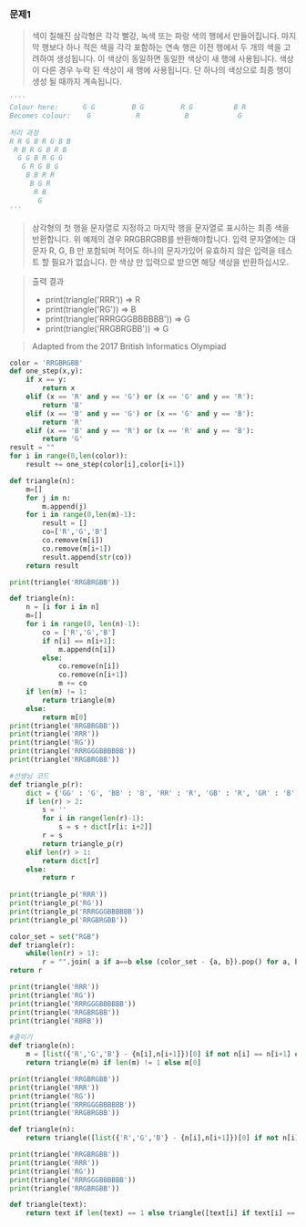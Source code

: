 ### 문제1

> 색이 칠해진 삼각형은 각각 빨강, 녹색 또는 파랑 색의 행에서 만들어집니다. 마지막 행보다 하나 적은 색을 각각 포함하는 연속 행은 이전 행에서 두 개의 색을 고려하여 생성됩니다. 이 색상이 동일하면 동일한 색상이 새 행에 사용됩니다. 색상이 다른 경우 누락 된 색상이 새 행에 사용됩니다. 단 하나의 색상으로 최종 행이 생성 될 때까지 계속됩니다.

```python
''''
Colour here:      G G         B G         R G          B R
Becomes colour:    G           R           B            G
   
처리 과정 
R R G B R G B B
 R B R G B R B
  G G B R G G
   G R G B G
    B B R R
     B G R
      R B
       G
'''
```

> 삼각형의 첫 행을 문자열로 지정하고 마지막 행을 문자열로 표시하는 최종 색을 반환합니다. 위 예제의 경우 RRGBRGBB를 반환해야합니다. 입력 문자열에는 대문자 R, G, B 만 포함되며 적어도 하나의 문자가있어 유효하지 않은 입력을 테스트 할 필요가 없습니다. 한 색상 만 입력으로 받으면 해당 색상을 반환하십시오.

> 출력 결과
>
> - print(triangle('RRR')) => R
> - print(triangle('RG')) => B
> - print(triangle('RRRGGGBBBBBB')) => G
> - print(triangle('RRGBRGBB')) => G

> Adapted from the 2017 British Informatics Olympiad

```python
color = 'RRGBRGBB'
def one_step(x,y):
    if x == y:
        return x
    elif (x == 'R' and y == 'G') or (x == 'G' and y == 'R'):
        return 'B'
    elif (x == 'B' and y == 'G') or (x == 'G' and y == 'B'):
        return 'R'
	elif (x == 'B' and y == 'R') or (x == 'R' and y == 'B'):
        return 'G'
result = ""
for i in range(0,len(color)):
    result += one_step(color[i],color[i+1])
```

```python
def triangle(n):
    m=[]
    for j in n:
        m.append(j)
    for i in range(0,len(m)-1):
        result = []
        co=['R','G','B']
        co.remove(m[i])
        co.remove(m[i+1])
        result.append(str(co))
    return result

print(triangle('RRGBRGBB'))
```

```python
def triangle(n):
    n = [i for i in n]
    m=[]
    for i in range(0, len(n)-1):
        co = ['R','G','B']
        if n[i] == n[i+1]:
            m.append(n[i])
        else:
            co.remove(n[i])
            co.remove(n[i+1])
            m += co
    if len(m) != 1:
        return triangle(m)
    else:
        return m[0]
print(triangle('RRGBRGBB'))
print(triangle('RRR')) 
print(triangle('RG'))
print(triangle('RRRGGGBBBBBB'))
print(triangle('RRGBRGBB'))
```

```python
#선생님 코드
def triangle_p(r):
    dict = {'GG' : 'G', 'BB' : 'B', 'RR' : 'R', 'GB' : 'R', 'GR' : 'B', 'BR' : 'G', 'BG' : 'R', 'RG' : 'B', 'RB' : 'G'}
    if len(r) > 2:
        s = ''
        for i in range(len(r)-1):
            s = s + dict[r[i: i+2]]
        r = s
        return triangle_p(r)
    elif len(r) > 1:
        return dict[r]
    else:
        return r
    
print(triangle_p('RRR'))
print(triangle_p('RG')) 
print(triangle_p('RRRGGGBBBBBB')) 
print(triangle_p('RRGBRGBB'))
```

```python
color_set = set("RGB")
def triangle(r):
    while(len(r) > 1):
        r = "".join( a if a==b else (color_set - {a, b}).pop() for a, b in zip(r, r[1:])) # RRG RRG RG
return r    

print(triangle('RRR'))
print(triangle('RG'))
print(triangle('RRRGGGBBBBBB'))
print(triangle('RRGBRGBB'))
print(triangle('RBRB'))   
```

```python
#줄이기
def triangle(n):
    m = [list({'R','G','B'} - {n[i],n[i+1]})[0] if not n[i] == n[i+1] else n[i] for i in range(0,len(n)-1)]
    return triangle(m) if len(m) != 1 else m[0]

print(triangle('RRGBRGBB'))
print(triangle('RRR')) 
print(triangle('RG'))
print(triangle('RRRGGGBBBBBB'))
print(triangle('RRGBRGBB'))

```

```python
def triangle(n):
    return triangle([list({'R','G','B'} - {n[i],n[i+1]})[0] if not n[i] == n[i+1] else n[i] for i in range(0,len(n)-1)]) if len([list({'R','G','B'} - {n[i],n[i+1]})[0] if not n[i] == n[i+1] else n[i] for i in range(0,len(n)-1)]) != 1 else [list({'R','G','B'} - {n[i],n[i+1]})[0] if not n[i] == n[i+1] else n[i] for i in range(0,len(n)-1)][0]

print(triangle('RRGBRGBB'))
print(triangle('RRR')) 
print(triangle('RG'))
print(triangle('RRRGGGBBBBBB'))
print(triangle('RRGBRGBB'))
```

```python
def triangle(text):
    return text if len(text) == 1 else triangle([text[i] if text[i] == text[i+1] else list(({"R", "G", "B"}-{text[i], text[i+1]}))[0] for i in range(len(text)-1)])[0]
```

